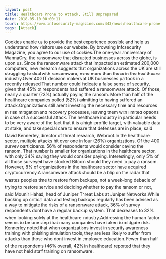 ```yaml
---
layout: post
title: Healthcare Prone to Attack, Still Unprepared
date: 2018-05-10 00:00:11
tourl: https://www.infosecurity-magazine.com:443/news/healthcare-prone-to-attack-still/
tags: [Attack]
---
```

Cookies enable us to provide the best experience possible and help us understand how visitors use our website. By browsing Infosecurity Magazine, you agree to our use of cookies.The one-year anniversary of WannaCry, the ransomware that disrupted businesses across the globe, is upon us. Since the ransomware attack that impacted an estimated 200,000 computers, new research suggests that organizations across the UK are still struggling to deal with ransomware, none more than those in the healthcare industry.Over 400 IT decision makers at UK businesses partook in a recently released That number could indicate a false sense of security, given that 45% of respondents had suffered a ransomware attack. Of those, nearly a quarter (23%) actually paying the ransom. More than half of the healthcare companies polled (52%) admitting to having suffered an attack.Organizations still arent investing the necessary time and resources in risk mitigation and recovery processes, leaving them with limited options in case of a successful attack. The healthcare industry in particular needs to be very aware of the fact that it is a high-profile target, with valuable data at stake, and take special care to ensure that defenses are in place, said David Kennerley, director of threat research, Webroot.In the healthcare sector, multiple attacks hit over one in four (26%) organizations. Of the 400 survey participants, 56% of respondents would consider paying the ransom. That number is smaller for organizations in the healthcare sector, with only 34% saying they would consider paying. Interestingly, only 5% of all those surveyed have stocked Bitcoin should they need to pay a ransom. However, 8% of organizations in the healthcare sector have acquired cryptocurrency.A ransomware attack should be a blip on the radar that wastes peoples time to restore from backups, not a week-long debacle of trying to restore service and deciding whether to pay the ransom or not, said Mounir Hahad, head of Juniper Threat Labs at Juniper Networks.While backing up critical data and testing backups regularly has been advised as a way to mitigate the risks of a ransomware attack, 36% of survey respondents dont have a regular backup system. That decreases to 32% when looking solely at the healthcare industry.Addressing the human factor seems to be one step that many companies have taken to mitigate risk. Kennerley noted that when organizations invest in security awareness training with phishing simulation tools, they are less likely to suffer from attacks than those who dont invest in employee education. Fewer than half of the respondents (46% overall, 42% in healthcare) reported that they have not held staff training on ransomware.
